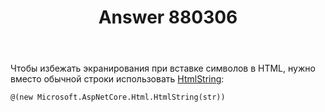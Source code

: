 ﻿---
title: "Answer 880306"
se.owner.user_id: 240512
se.owner.display_name: "MSDN.WhiteKnight"
se.owner.link: "https://ru.stackoverflow.com/users/240512/msdn-whiteknight"
se.answer_id: 880306
se.question_id: 879324
se.post_type: answer
se.score: 2
se.is_accepted: True
---
<p>Чтобы избежать экранирования при вставке символов в HTML, нужно вместо обычной строки использовать <a href="https://docs.microsoft.com/en-gb/dotnet/api/microsoft.aspnetcore.html.htmlstring?view=aspnetcore-2.0" rel="nofollow noreferrer">HtmlString</a>:</p>

<pre><code>@(new Microsoft.AspNetCore.Html.HtmlString(str))
</code></pre>
